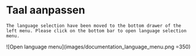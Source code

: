 # Taal aanpassen

```{note}
The language selection have been moved to the bottom drawer of the left menu. Please click on the bottom bar to open language selection menu.
```

![Open language menu](images/documentation_language_menu.png =350)
